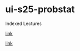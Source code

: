 # ui-s25-probstat
Indexed Lectures

[link](./presentations/L01.pdf#page=10)

[link](https://moodle.innopolis.university/pluginfile.php/221482/mod_resource/content/2/AS.2023.L01.pdf#page=19)
